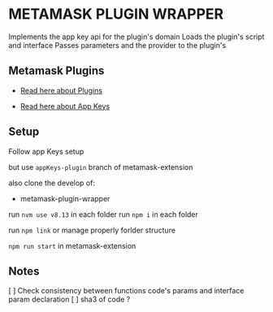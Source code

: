 # METAMASK PLUGIN WRAPPER

Implements the app key api for the plugin's domain
Loads the plugin's script and interface
Passes parameters and the provider to the plugin's

## Metamask Plugins

* [Read here about Plugins](docs/PLUGINS.md)


* [Read here about App Keys](https://github.com/bunjin/appKeys/)

## Setup

Follow app Keys setup

but use `appKeys-plugin` branch of metamask-extension

also clone the develop of:
* metamask-plugin-wrapper

run `nvm use v8.13` in each folder
run `npm i` in each folder

run `npm link` or manage properly forlder structure

`npm run start` in metamask-extension

## Notes

[ ] Check consistency between functions code's params and interface param declaration
[ ] sha3 of code ?

